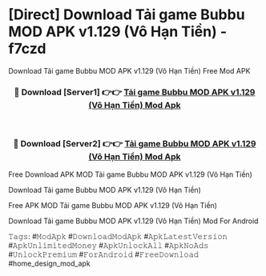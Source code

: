 # [Direct] Download Tải game Bubbu MOD APK v1.129 (Vô Hạn Tiền) - f7czd
Download Tải game Bubbu MOD APK v1.129 (Vô Hạn Tiền) Free Mod APK

<div align="center">
<h3>🔴 Download [Server1] 👉👉 <a href="https://apk-comot.site?title=Tải_game_Bubbu_MOD_APK_v1.129_(Vô_Hạn_Tiền)">Tải game Bubbu MOD APK v1.129 (Vô Hạn Tiền) Mod Apk</a></h3><br>

<h3>🔴 Download [Server2] 👉👉 <a href="https://apk-comot.site?title=Tải_game_Bubbu_MOD_APK_v1.129_(Vô_Hạn_Tiền)">Tải game Bubbu MOD APK v1.129 (Vô Hạn Tiền) Mod Apk</a></h3>
</div>


Free Download APK MOD Tải game Bubbu MOD APK v1.129 (Vô Hạn Tiền)

Download Tải game Bubbu MOD APK v1.129 (Vô Hạn Tiền) 

Free APK MOD Tải game Bubbu MOD APK v1.129 (Vô Hạn Tiền) 

Download Tải game Bubbu MOD APK v1.129 (Vô Hạn Tiền) Mod For Android

𝚃𝚊𝚐𝚜: #𝙼𝚘𝚍𝙰𝚙𝚔 #𝙳𝚘𝚠𝚗𝚕𝚘𝚊𝚍𝙼𝚘𝚍𝙰𝚙𝚔 #𝙰𝚙𝚔𝙻𝚊𝚝𝚎𝚜𝚝𝚅𝚎𝚛𝚜𝚒𝚘𝚗 #𝙰𝚙𝚔𝚄𝚗𝚕𝚒𝚖𝚒𝚝𝚎𝚍𝙼𝚘𝚗𝚎𝚢 #𝙰𝚙𝚔𝚄𝚗𝚕𝚘𝚌𝚔𝙰𝚕𝚕 #𝙰𝚙𝚔𝙽𝚘𝙰𝚍𝚜 #𝚄𝚗𝚕𝚘𝚌𝚔𝙿𝚛𝚎𝚖𝚒𝚞𝚖 #𝙵𝚘𝚛𝙰𝚗𝚍𝚛𝚘𝚒𝚍 #𝙵𝚛𝚎𝚎𝙳𝚘𝚠𝚗𝚕𝚘𝚊𝚍 #home_design_mod_apk